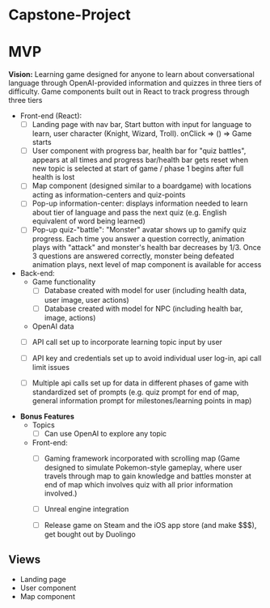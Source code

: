 # Capstone-Project

# MVP

**Vision:** Learning game designed for anyone to learn about conversational language through OpenAI-provided information and quizzes in three tiers of difficulty. Game components built out in React to track progress through three tiers

  - Front-end (React):
    - [ ] Landing page with nav bar, Start button with input for language to learn, user character (Knight, Wizard, Troll). onClick => () => Game starts
    - [ ] User component with progress bar, health bar for "quiz battles", appears at all times and progress bar/health bar gets reset when new topic is selected at start of game / phase 1 begins after full health is lost
    - [ ] Map component (designed similar to a boardgame) with locations acting as information-centers and quiz-points
    -   [ ] Pop-up information-center: displays information needed to learn about tier of language and pass the next quiz (e.g. English equivalent of word being learned)
    -   [ ] Pop-up quiz-"battle": "Monster" avatar shows up to gamify quiz progress. Each time you answer a question correctly, animation plays with "attack" and monster's health bar decreases by 1/3. Once 3 questions are answered correctly, monster being defeated animation plays, next level of map component is   available for access
    
  - Back-end:
    - Game functionality
      - [ ] Database created with model for user (including health data, user image, user actions)
      - [ ] Database created with model for NPC (including health bar, image, actions)
    - OpenAI data
     - [ ] API call set up to incorporate learning topic input by user
     - [ ] API key and credentials set up to avoid individual user log-in, api call limit issues
     - [ ] Multiple api calls set up for data in different phases of game with standardized set of prompts (e.g. quiz prompt for end of map, general information prompt for milestones/learning points in map)

  
    
- **Bonus Features**
  - Topics
    - [ ] Can use OpenAI to explore any topic
      
  - Front-end:
    - [ ] Gaming framework incorporated with scrolling map (Game designed to simulate Pokemon-style gameplay, where user travels through map to gain knowledge and battles monster at end of map which involves quiz with all prior information involved.)
    - [ ] Unreal engine integration
    - [ ] Release game on Steam and the iOS app store (and make $$$), get bought out by Duolingo
          

## Views

- Landing page
- User component
- Map component
